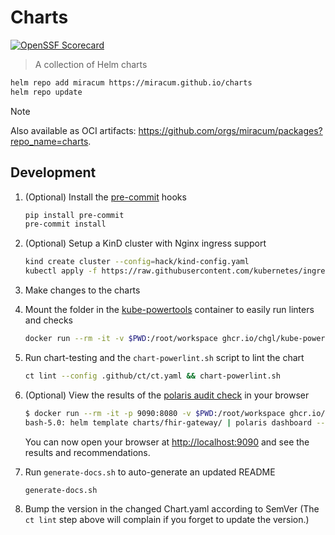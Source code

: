 # Charts

[![OpenSSF Scorecard](https://api.securityscorecards.dev/projects/github.com/miracum/charts/badge)](https://api.securityscorecards.dev/projects/github.com/miracum/charts)

> A collection of Helm charts

```sh
helm repo add miracum https://miracum.github.io/charts
helm repo update
```

> [!NOTE]
> Also available as OCI artifacts: <https://github.com/orgs/miracum/packages?repo_name=charts>.

## Development

1. (Optional) Install the [pre-commit](https://pre-commit.com/) hooks

   ```sh
   pip install pre-commit
   pre-commit install
   ```

1. (Optional) Setup a KinD cluster with Nginx ingress support

   ```sh
   kind create cluster --config=hack/kind-config.yaml
   kubectl apply -f https://raw.githubusercontent.com/kubernetes/ingress-nginx/master/deploy/static/provider/kind/deploy.yaml
   ```

1. Make changes to the charts

1. Mount the folder in the [kube-powertools](https://github.com/chgl/kube-powertools) container to easily run linters and checks

   ```sh
   docker run --rm -it -v $PWD:/root/workspace ghcr.io/chgl/kube-powertools:v2.3.26
   ```

1. Run chart-testing and the `chart-powerlint.sh` script to lint the chart

   ```sh
   ct lint --config .github/ct/ct.yaml && chart-powerlint.sh
   ```

1. (Optional) View the results of the [polaris audit check](https://github.com/FairwindsOps/polaris) in your browser

   ```sh
   $ docker run --rm -it -p 9090:8080 -v $PWD:/root/workspace ghcr.io/chgl/kube-powertools:v2.3.26
   bash-5.0: helm template charts/fhir-gateway/ | polaris dashboard --config .polaris.yaml --audit-path -
   ```

   You can now open your browser at <http://localhost:9090> and see the results and recommendations.

1. Run `generate-docs.sh` to auto-generate an updated README

   ```sh
   generate-docs.sh
   ```

1. Bump the version in the changed Chart.yaml according to SemVer (The `ct lint` step above will complain if you forget to update the version.)

